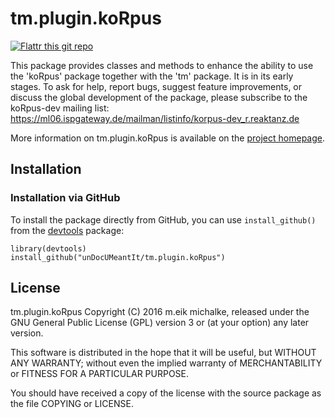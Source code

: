 # tm.plugin.koRpus

[![Flattr this git repo](https://api.flattr.com/button/flattr-badge-large.png)](https://flattr.com/submit/auto?user_id=m.eik&url=https://github.com/unDocUMeantIt/tm.plugin.koRpus&title=tm.plugin.koRpus&language=en_GB&tags=github&category=software)

This package provides classes and methods to enhance the ability to use the 'koRpus'
package together with the 'tm' package. It is in its early stages. To ask for help, report
bugs, suggest feature improvements, or discuss the global development of the package, please
subscribe to the koRpus-dev mailing list:
https://ml06.ispgateway.de/mailman/listinfo/korpus-dev_r.reaktanz.de

More information on tm.plugin.koRpus is available on the [project homepage](http://reaktanz.de/?c=hacking&s=koRpus).

## Installation

### Installation via GitHub

To install the package directly from GitHub, you can use `install_github()` from the [devtools](https://github.com/hadley/devtools) package:

```
library(devtools)
install_github("unDocUMeantIt/tm.plugin.koRpus")
```

## License

tm.plugin.koRpus Copyright (C) 2016 m.eik michalke, released under the
GNU General Public License (GPL) version 3 or (at your option) any later version.

This software is distributed in the hope that it will be useful, but
WITHOUT ANY WARRANTY; without even the implied warranty of MERCHANTABILITY
or FITNESS FOR A PARTICULAR PURPOSE.

You should have received a copy of the license with the
source package as the file COPYING or LICENSE.
